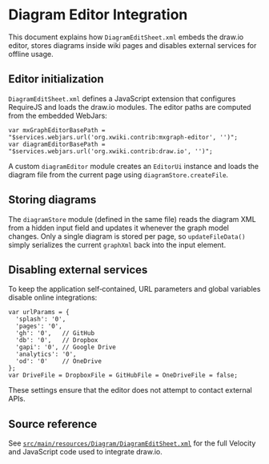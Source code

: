 # Diagram Editor Integration

This document explains how `DiagramEditSheet.xml` embeds the draw.io editor, stores diagrams inside wiki pages and disables external services for offline usage.

## Editor initialization

`DiagramEditSheet.xml` defines a JavaScript extension that configures RequireJS and loads the draw.io modules. The editor paths are computed from the embedded WebJars:

```
var mxGraphEditorBasePath = "$services.webjars.url('org.xwiki.contrib:mxgraph-editor', '')";
var diagramEditorBasePath = "$services.webjars.url('org.xwiki.contrib:draw.io', '')";
```

A custom `diagramEditor` module creates an `EditorUi` instance and loads the diagram file from the current page using `diagramStore.createFile`.

## Storing diagrams

The `diagramStore` module (defined in the same file) reads the diagram XML from a hidden input field and updates it whenever the graph model changes. Only a single diagram is stored per page, so `updateFileData()` simply serializes the current `graphXml` back into the input element.

## Disabling external services

To keep the application self‑contained, URL parameters and global variables disable online integrations:

```
var urlParams = {
  'splash': '0',
  'pages': '0',
  'gh': '0',   // GitHub
  'db': '0',   // Dropbox
  'gapi': '0', // Google Drive
  'analytics': '0',
  'od': '0'    // OneDrive
};
var DriveFile = DropboxFile = GitHubFile = OneDriveFile = false;
```

These settings ensure that the editor does not attempt to contact external APIs.

## Source reference

See [`src/main/resources/Diagram/DiagramEditSheet.xml`](../src/main/resources/Diagram/DiagramEditSheet.xml) for the full Velocity and JavaScript code used to integrate draw.io.
